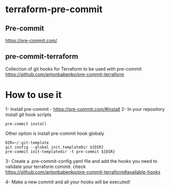 # terraform-pre-commit

## Pre-commit
https://pre-commit.com/

## pre-commit-terraform
Collection of git hooks for Terraform to be used with pre-commit
https://github.com/antonbabenko/pre-commit-terraform

# How to use it
1- Install pre-commit - https://pre-commit.com/#install
2- In your repository install git hook scripts
```
pre-commit install
```
Other option is install pre-commit hook globaly

```
DIR=~/.git-template
git config --global init.templateDir ${DIR}
pre-commit init-templatedir -t pre-commit ${DIR}
```
3- Create a .pre-commit-config.yaml file and add the hooks you need to validate your terraform commit.
check https://github.com/antonbabenko/pre-commit-terraform#available-hooks

4- Make a new commit and all your hooks will be executed!